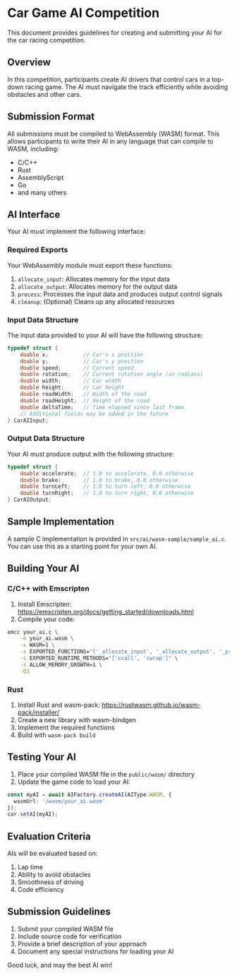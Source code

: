 # Car Game AI Competition

This document provides guidelines for creating and submitting your AI for the car racing competition.

## Overview

In this competition, participants create AI drivers that control cars in a top-down racing game. The AI must navigate the track efficiently while avoiding obstacles and other cars.

## Submission Format

All submissions must be compiled to WebAssembly (WASM) format. This allows participants to write their AI in any language that can compile to WASM, including:

- C/C++
- Rust
- AssemblyScript
- Go
- and many others

## AI Interface

Your AI must implement the following interface:

### Required Exports

Your WebAssembly module must export these functions:

1. `allocate_input`: Allocates memory for the input data
2. `allocate_output`: Allocates memory for the output data
3. `process`: Processes the input data and produces output control signals
4. `cleanup`: (Optional) Cleans up any allocated resources

### Input Data Structure

The input data provided to your AI will have the following structure:

```c
typedef struct {
    double x;           // Car's x position
    double y;           // Car's y position
    double speed;       // Current speed
    double rotation;    // Current rotation angle (in radians)
    double width;       // Car width
    double height;      // Car height
    double roadWidth;   // Width of the road
    double roadHeight;  // Height of the road
    double deltaTime;   // Time elapsed since last frame
    // Additional fields may be added in the future
} CarAIInput;
```

### Output Data Structure

Your AI must produce output with the following structure:

```c
typedef struct {
    double accelerate;  // 1.0 to accelerate, 0.0 otherwise
    double brake;       // 1.0 to brake, 0.0 otherwise
    double turnLeft;    // 1.0 to turn left, 0.0 otherwise
    double turnRight;   // 1.0 to turn right, 0.0 otherwise
} CarAIOutput;
```

## Sample Implementation

A sample C implementation is provided in `src/ai/wasm-sample/sample_ai.c`. You can use this as a starting point for your own AI.

## Building Your AI

### C/C++ with Emscripten

1. Install Emscripten: https://emscripten.org/docs/getting_started/downloads.html
2. Compile your code:

```bash
emcc your_ai.c \
    -o your_ai.wasm \
    -s WASM=1 \
    -s EXPORTED_FUNCTIONS="['_allocate_input', '_allocate_output', '_process', '_cleanup', '_malloc', '_free']" \
    -s EXPORTED_RUNTIME_METHODS="['ccall', 'cwrap']" \
    -s ALLOW_MEMORY_GROWTH=1 \
    -O3
```

### Rust

1. Install Rust and wasm-pack: https://rustwasm.github.io/wasm-pack/installer/
2. Create a new library with wasm-bindgen
3. Implement the required functions
4. Build with `wasm-pack build`

## Testing Your AI

1. Place your compiled WASM file in the `public/wasm/` directory
2. Update the game code to load your AI:

```typescript
const myAI = await AIFactory.createAI(AIType.WASM, { 
  wasmUrl: '/wasm/your_ai.wasm' 
});
car.setAI(myAI);
```

## Evaluation Criteria

AIs will be evaluated based on:

1. Lap time
2. Ability to avoid obstacles
3. Smoothness of driving
4. Code efficiency

## Submission Guidelines

1. Submit your compiled WASM file
2. Include source code for verification
3. Provide a brief description of your approach
4. Document any special instructions for loading your AI

Good luck, and may the best AI win!
